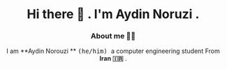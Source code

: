 <div align="center">
  <h1 align="center">
  Hi there 👋 . I'm Aydin Noruzi .
</h1> 
<h3>
  About me 🙎‍♂️
</h3>

I am **Aydin Norouzi ** <kbd> (he/him) </kbd> a computer engineering student From **Iran 🇮🇷** .
</div>
